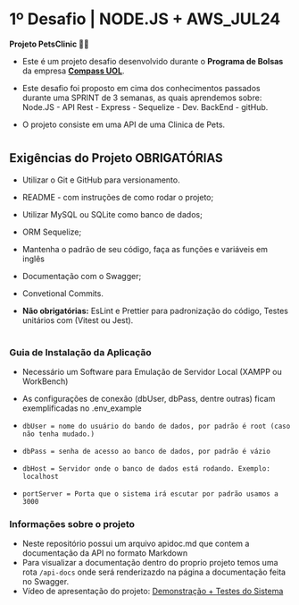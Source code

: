 # 1º Desafio | NODE.JS + AWS_JUL24

**Projeto PetsClinic 🐶🐱**

- Este é um projeto desafio desenvolvido durante o **Programa de Bolsas** da empresa [**Compass UOL**](https://compass.uol/).

- Este desafio foi proposto em cima dos conhecimentos passados durante uma SPRINT de 3 semanas, as quais aprendemos sobre: Node.JS - API Rest - Express - Sequelize - Dev. BackEnd - gitHub.

- O projeto consiste em uma API de uma Clinica de Pets.

  

#

  

## Exigências do Projeto OBRIGATÓRIAS

- Utilizar o Git e GitHub para versionamento.

- README - com instruções de como rodar o projeto;

- Utilizar MySQL ou SQLite como banco de dados;

- ORM Sequelize;

- Mantenha o padrão de seu código, faça as funções e variáveis em inglês

- Documentação com o Swagger;

- Convetional Commits.

  

-  **Não obrigatórias:** EsLint e Prettier para padronização do código, Testes unitários com (Vitest ou Jest).

  

#

  

### Guia de Instalação da Aplicação

- Necessário um Software para Emulação de Servidor Local (XAMPP ou WorkBench)

- As configurações de conexão (dbUser, dbPass, dentre outras) ficam exemplificadas no .env_example
- `dbUser = nome do usuário do bando de dados, por padrão é root (caso não tenha mudado.)`
- `dbPass = senha de acesso ao banco de dados, por padrão é vázio`
- `dbHost = Servidor onde o banco de dados está rodando. Exemplo: localhost`
- `portServer = Porta que o sistema irá escutar por padrão usamos a 3000`

  

### Informações sobre o projeto
- Neste repositório possui um arquivo apidoc.md que contem a documentação da API no formato Markdown
- Para visualizar a documentação dentro do proprio projeto temos uma rota `/api-docs` onde será renderizazdo na página a documentação feita no Swagger.
- Vídeo de apresentação do projeto: [Demonstração + Testes do Sistema](https://www.youtube.com/watch?v=Ky8qaRKoik4)